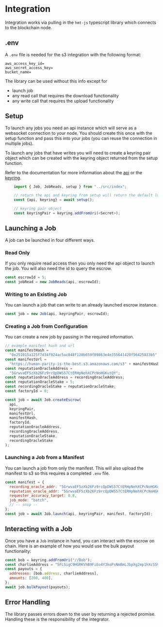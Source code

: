 # Integration

Integration works via pulling in the `hmt-js` typescript library which connects to the blockchain node.

## .env

A `.env` file is needed for the s3 integration with the following format:

```
aws_access_key_id=
aws_secret_access_key=
bucket_name=
```

The library can be used without this info except for

- launch job
- any read call that requires the download functionality
- any write call that requires the upload functionality

## Setup

To launch any jobs you need an api instance which will serve as a websocket connection to your node.
You should create this once with the setup function and pass this into your jobs (you can reuse the
connection in multiple jobs).

To launch any jobs that have writes you will need to create a keyring pair object which can be created
with the keyring object returned from the setup function.

Refer to the documentation for more information about the [api](https://polkadot.js.org/docs/api) or
the [keyring](https://polkadot.js.org/docs/keyring).

```javascript
	import { Job, JobReads, setup } from "../src/index";

	// return the api and keyring from setup will return the default local host connection to api
	const {api, keyring} = await setup();

	// keyring pair object
	const keyringPair = keyring.addFromUri(<Secret>);
```

## Launching a Job

A job can be launched in four different ways.

### Read Only

If you only require read access then you only need the api object to launch the job.
You will also need the id to query the escrow.

```javascript
const escrowId = 5;
const jobRead = new JobReads(api, escrowId);
```

### Writing to an Existing Job

You can launch a job that can write to an already launched escrow instance.

```javascript
const job = new Job(api, keyringPair, escrowId);
```

### Creating a Job from Configuration

You can create a new job by passing in the required information.

```javascript
// example manifest hash and url
const manifestHash =
  "0x251015a125f7d34f924ac5ac848f120b659f09863e4e355641420f56425833b5";
const manifestUrl =
  "https://human-parity-is-the-best.s3.amazonaws.com/s3" + manifestHash;
const reputationOracleAddress =
  "5GrwvaEF5zXb26Fz9rcQpDWS57CtERHpNehXCPcNoHGKutQY";
const reputationOracleAddress = recordingOracleAddress;
const reputationOracleStake = 5;
const recordingOracleStake = reputationOracleStake;
const factoryId = 0;

const job = await Job.createEscrow(
  api,
  keyringPair,
  manifestUrl,
  manifestHash,
  factoryId,
  reputationOracleAddress,
  recordingOracleAddress,
  reputationOracleStake,
  recordingOracleStake
);
```

### Launching a Job from a Manifest

You can launch a job from only the manifest. This will also upload the manifest to s3 so this
requires a completed `.env` file.

```javascript
const manifest = {
  recording_oracle_addr: "5GrwvaEF5zXb26Fz9rcQpDWS57CtERHpNehXCPcNoHGKutQY",
  reputation_oracle_addr: "5GrwvaEF5zXb26Fz9rcQpDWS57CtERHpNehXCPcNoHGKutQY",
  requester_accuracy_target: 0.8,
  job_mode: "batch",
  // -- snip --
};
const job = await Job.launch(api, keyringPair, manifest, factoryId);
```

## Interacting with a Job

Once you have a `Job` instance in hand, you can interact with the escrow on chain.
Here is an example of how you would use the bulk payout functionality:

```javascript
const bob = keyring.addFromUri("//Bob");
const charlieAddress = "5FLSigC9HGRKVhB9FiEo4Y3koPsNmBmLJbpXg2mp1hXcS59Y";
const payouts = {
  addresses: [bob.address, charlieAddress],
  amounts: [200, 400],
};
await job.bulkPayout(payouts);
```

## Error Handling

The library passes errors down to the user by returning a rejected promise. Handling these is the
responsibility of the integrator.
